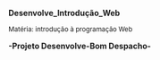 **Desenvolve_Introdução_Web**
           
<sub>Matéria: introdução à programação Web

**-Projeto Desenvolve-Bom Despacho-**

